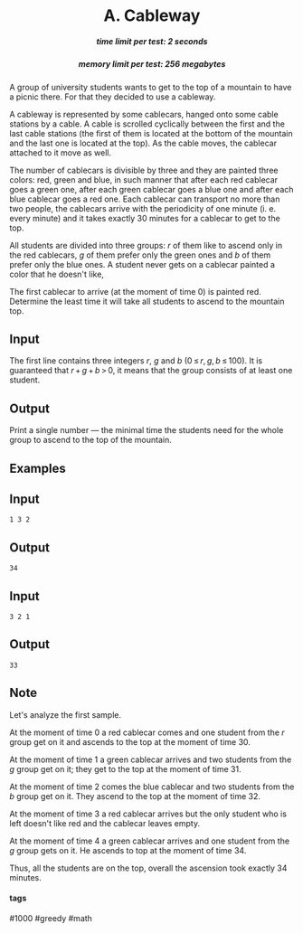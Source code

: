 <h1 style='text-align: center;'> A. Cableway</h1>

<h5 style='text-align: center;'>time limit per test: 2 seconds</h5>
<h5 style='text-align: center;'>memory limit per test: 256 megabytes</h5>

A group of university students wants to get to the top of a mountain to have a picnic there. For that they decided to use a cableway.

A cableway is represented by some cablecars, hanged onto some cable stations by a cable. A cable is scrolled cyclically between the first and the last cable stations (the first of them is located at the bottom of the mountain and the last one is located at the top). As the cable moves, the cablecar attached to it move as well.

The number of cablecars is divisible by three and they are painted three colors: red, green and blue, in such manner that after each red cablecar goes a green one, after each green cablecar goes a blue one and after each blue cablecar goes a red one. Each cablecar can transport no more than two people, the cablecars arrive with the periodicity of one minute (i. e. every minute) and it takes exactly 30 minutes for a cablecar to get to the top.

All students are divided into three groups: *r* of them like to ascend only in the red cablecars, *g* of them prefer only the green ones and *b* of them prefer only the blue ones. A student never gets on a cablecar painted a color that he doesn't like,

The first cablecar to arrive (at the moment of time 0) is painted red. Determine the least time it will take all students to ascend to the mountain top.

## Input

The first line contains three integers *r*, *g* and *b* (0 ≤ *r*, *g*, *b* ≤ 100). It is guaranteed that *r* + *g* + *b* > 0, it means that the group consists of at least one student. 

## Output

Print a single number — the minimal time the students need for the whole group to ascend to the top of the mountain.

## Examples

## Input


```
1 3 2  

```
## Output


```
34
```
## Input


```
3 2 1  

```
## Output


```
33
```
## Note

Let's analyze the first sample.

At the moment of time 0 a red cablecar comes and one student from the *r* group get on it and ascends to the top at the moment of time 30.

At the moment of time 1 a green cablecar arrives and two students from the *g* group get on it; they get to the top at the moment of time 31.

At the moment of time 2 comes the blue cablecar and two students from the *b* group get on it. They ascend to the top at the moment of time 32.

At the moment of time 3 a red cablecar arrives but the only student who is left doesn't like red and the cablecar leaves empty.

At the moment of time 4 a green cablecar arrives and one student from the *g* group gets on it. He ascends to top at the moment of time 34.

Thus, all the students are on the top, overall the ascension took exactly 34 minutes.



#### tags 

#1000 #greedy #math 